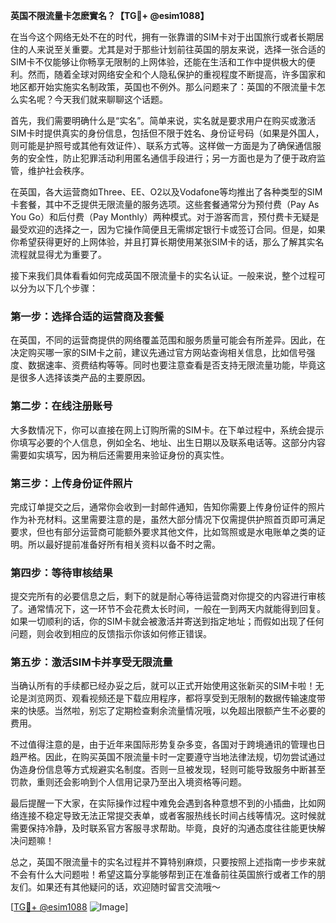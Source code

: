 **英国不限流量卡怎麽實名？【TG💪+ @esim1088】**

在当今这个网络无处不在的时代，拥有一张靠谱的SIM卡对于出国旅行或者长期居住的人来说至关重要。尤其是对于那些计划前往英国的朋友来说，选择一张合适的SIM卡不仅能够让你畅享无限制的上网体验，还能在生活和工作中提供极大的便利。然而，随着全球对网络安全和个人隐私保护的重视程度不断提高，许多国家和地区都开始实施实名制政策，英国也不例外。那么问题来了：英国的不限流量卡怎么实名呢？今天我们就来聊聊这个话题。

首先，我们需要明确什么是“实名”。简单来说，实名就是要求用户在购买或激活SIM卡时提供真实的身份信息，包括但不限于姓名、身份证号码（如果是外国人，则可能是护照号或其他有效证件）、联系方式等。这样做一方面是为了确保通信服务的安全性，防止犯罪活动利用匿名通信手段进行；另一方面也是为了便于政府监管，维护社会秩序。

在英国，各大运营商如Three、EE、O2以及Vodafone等均推出了各种类型的SIM卡套餐，其中不乏提供无限流量的服务选项。这些套餐通常分为预付费（Pay As You Go）和后付费（Pay Monthly）两种模式。对于游客而言，预付费卡无疑是最受欢迎的选择之一，因为它操作简便且无需绑定银行卡或签订合同。但是，如果你希望获得更好的上网体验，并且打算长期使用某张SIM卡的话，那么了解其实名流程就显得尤为重要了。

接下来我们具体看看如何完成英国不限流量卡的实名认证。一般来说，整个过程可以分为以下几个步骤：

### 第一步：选择合适的运营商及套餐

在英国，不同的运营商提供的网络覆盖范围和服务质量可能会有所差异。因此，在决定购买哪一家的SIM卡之前，建议先通过官方网站查询相关信息，比如信号强度、数据速率、资费结构等等。同时也要注意查看是否支持无限流量功能，毕竟这是很多人选择该类产品的主要原因。

### 第二步：在线注册账号

大多数情况下，你可以直接在网上订购所需的SIM卡。在下单过程中，系统会提示你填写必要的个人信息，例如全名、地址、出生日期以及联系电话等。这部分内容需要如实填写，因为稍后还需要用来验证身份的真实性。

### 第三步：上传身份证件照片

完成订单提交之后，通常你会收到一封邮件通知，告知你需要上传身份证件的照片作为补充材料。这里需要注意的是，虽然大部分情况下仅需提供护照首页即可满足要求，但也有部分运营商可能额外要求其他文件，比如驾照或是水电账单之类的证明。所以最好提前准备好所有相关资料以备不时之需。

### 第四步：等待审核结果

提交完所有的必要信息之后，剩下的就是耐心等待运营商对你提交的内容进行审核了。通常情况下，这一环节不会花费太长时间，一般在一到两天内就能得到回复。如果一切顺利的话，你的SIM卡就会被激活并寄送到指定地址；而假如出现了任何问题，则会收到相应的反馈指示你该如何修正错误。

### 第五步：激活SIM卡并享受无限流量

当确认所有的手续都已经办妥之后，就可以正式开始使用这张新买的SIM卡啦！无论是浏览网页、观看视频还是下载应用程序，都将享受到无限制的数据传输速度带来的快感。当然啦，别忘了定期检查剩余流量情况哦，以免超出限额产生不必要的费用。

不过值得注意的是，由于近年来国际形势复杂多变，各国对于跨境通讯的管理也日趋严格。因此，在购买英国不限流量卡时一定要遵守当地法律法规，切勿尝试通过伪造身份信息等方式规避实名制度。否则一旦被发现，轻则可能导致服务中断甚至罚款，重则还会影响到个人信用记录乃至出入境资格等问题。

最后提醒一下大家，在实际操作过程中难免会遇到各种意想不到的小插曲，比如网络连接不稳定导致无法正常提交表单，或者客服热线长时间占线等情况。这时候就需要保持冷静，及时联系官方客服寻求帮助。毕竟，良好的沟通态度往往能更快解决问题嘛！

总之，英国不限流量卡的实名过程并不算特别麻烦，只要按照上述指南一步步来就不会有什么大问题啦！希望这篇分享能够帮到正在准备前往英国旅行或者工作的朋友们。如果还有其他疑问的话，欢迎随时留言交流哦～

[[TG💪+ @esim1088](https://t.me/s/esim1088) ![Image](https://i.postimg.cc/4NQfJmqS/Snipaste-2025-05-13-00-14-12.png)]